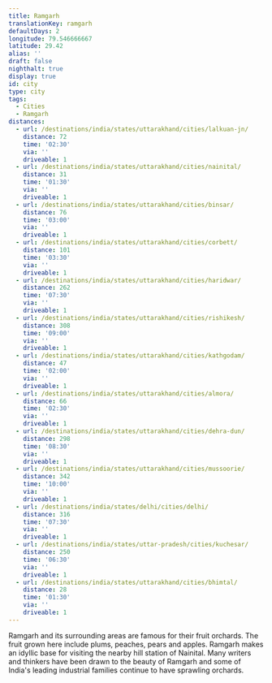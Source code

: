 ```yaml
---
title: Ramgarh
translationKey: ramgarh
defaultDays: 2
longitude: 79.546666667
latitude: 29.42
alias: ''
draft: false
nighthalt: true
display: true
id: city
type: city
tags:
  - Cities
  - Ramgarh
distances:
  - url: /destinations/india/states/uttarakhand/cities/lalkuan-jn/
    distance: 72
    time: '02:30'
    via: ''
    driveable: 1
  - url: /destinations/india/states/uttarakhand/cities/nainital/
    distance: 31
    time: '01:30'
    via: ''
    driveable: 1
  - url: /destinations/india/states/uttarakhand/cities/binsar/
    distance: 76
    time: '03:00'
    via: ''
    driveable: 1
  - url: /destinations/india/states/uttarakhand/cities/corbett/
    distance: 101
    time: '03:30'
    via: ''
    driveable: 1
  - url: /destinations/india/states/uttarakhand/cities/haridwar/
    distance: 262
    time: '07:30'
    via: ''
    driveable: 1
  - url: /destinations/india/states/uttarakhand/cities/rishikesh/
    distance: 308
    time: '09:00'
    via: ''
    driveable: 1
  - url: /destinations/india/states/uttarakhand/cities/kathgodam/
    distance: 47
    time: '02:00'
    via: ''
    driveable: 1
  - url: /destinations/india/states/uttarakhand/cities/almora/
    distance: 66
    time: '02:30'
    via: ''
    driveable: 1
  - url: /destinations/india/states/uttarakhand/cities/dehra-dun/
    distance: 298
    time: '08:30'
    via: ''
    driveable: 1
  - url: /destinations/india/states/uttarakhand/cities/mussoorie/
    distance: 342
    time: '10:00'
    via: ''
    driveable: 1
  - url: /destinations/india/states/delhi/cities/delhi/
    distance: 316
    time: '07:30'
    via: ''
    driveable: 1
  - url: /destinations/india/states/uttar-pradesh/cities/kuchesar/
    distance: 250
    time: '06:30'
    via: ''
    driveable: 1
  - url: /destinations/india/states/uttarakhand/cities/bhimtal/
    distance: 28
    time: '01:30'
    via: ''
    driveable: 1
---
```




























































































Ramgarh and its surrounding areas are famous for their fruit orchards. The fruit grown here include plums, peaches, pears and apples. Ramgarh makes an idyllic base for visiting the nearby hill station of Nainital. Many writers and thinkers have been drawn to the beauty of Ramgarh and some of India's leading industrial families continue to have sprawling orchards.